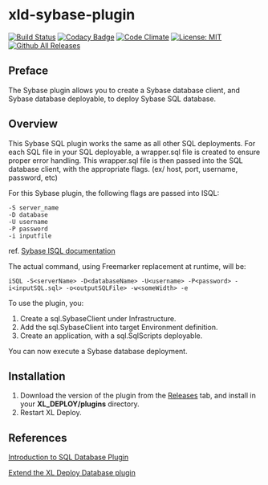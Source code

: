 # xld-sybase-plugin

[![Build Status](https://travis-ci.org/xebialabs-community/xld-sybase-plugin.svg?branch=master)](https://travis-ci.org/xebialabs-community/xld-sybase-plugin)
[![Codacy Badge](https://api.codacy.com/project/badge/Grade/d7cb6f6e35f547daabd61ebaa5858dc1)](https://www.codacy.com/app/tjrandall/xld-sybase-plugin?utm_source=github.com&amp;utm_medium=referral&amp;utm_content=xebialabs-community/xld-sybase-plugin&amp;utm_campaign=Badge_Grade)
[![Code Climate](https://codeclimate.com/github/xebialabs-community/xld-sybase-plugin/badges/gpa.svg)](https://codeclimate.com/github/xebialabs-community/xld-sybase-plugin)
[![License: MIT][xld-sybase-plugin-license-image] ][xld-sybase-plugin-license-url]
[![Github All Releases][xld-sybase-plugin-downloads-image]]()

[xld-sybase-plugin-license-image]: https://img.shields.io/badge/License-MIT-yellow.svg
[xld-sybase-plugin-license-url]: https://opensource.org/licenses/MIT
[xld-sybase-plugin-downloads-image]: https://img.shields.io/github/downloads/xebialabs-community/xld-sybase-plugin/total.svg

## Preface
The Sybase plugin allows you to create a Sybase database client, and Sybase database deployable, to deploy Sybase SQL database.

## Overview
This Sybase SQL plugin works the same as all other SQL deployments.  For each SQL file in your SQL deployable, a wrapper.sql file is created to ensure proper error handling.  This wrapper.sql file is then passed into the SQL database client, with the appropriate flags.  (ex/ host, port, username, password, etc) 

For this Sybase plugin, the following flags are passed into ISQL:

	-S server_name
	-D database
	-U username
	-P password
	-i inputfile

ref. [Sybase ISQL documentation](http://infocenter.sybase.com/help/index.jsp?topic=/com.sybase.infocenter.dc34237.1500/html/mvsinst/CIHHFDGC.htm)

The actual command, using Freemarker replacement at runtime, will be:

`iSQL -S<serverName> -D<databaseName> -U<username> -P<password> -i<inputSQL.sql> -o<outputSQLFile> -w<someWidth> -e`


To use the plugin, you:

1. Create a sql.SybaseClient under Infrastructure.
2. Add the sql.SybaseClient into target Environment definition.
3. Create an application, with a sql.SqlScripts deployable.

You can now execute a Sybase database deployment.

## Installation
1. Download the version of the plugin from the [Releases](https://github.com/xebialabs-community/xld-sybase-plugin/releases) tab, and install in your **XL_DEPLOY/plugins** directory.  
2. Restart XL Deploy.

## References

[Introduction to SQL Database Plugin](https://docs.xebialabs.com/xl-deploy/concept/database-plugin.html)

[Extend the XL Deploy Database plugin](https://docs.xebialabs.com/xl-deploy/how-to/extend-the-xl-deploy-database-plugin.html)